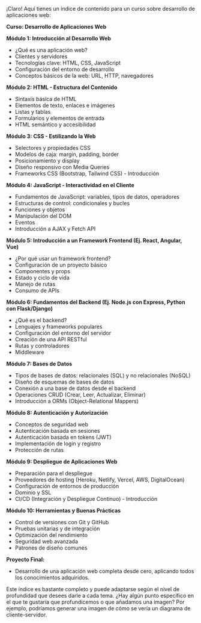 ¡Claro! Aquí tienes un índice de contenido para un curso sobre desarrollo de aplicaciones web:

**Curso: Desarrollo de Aplicaciones Web**

**Módulo 1: Introducción al Desarrollo Web**
*   ¿Qué es una aplicación web?
*   Clientes y servidores
*   Tecnologías clave: HTML, CSS, JavaScript
*   Configuración del entorno de desarrollo
*   Conceptos básicos de la web: URL, HTTP, navegadores

**Módulo 2: HTML - Estructura del Contenido**
*   Sintaxis básica de HTML
*   Elementos de texto, enlaces e imágenes
*   Listas y tablas
*   Formularios y elementos de entrada
*   HTML semántico y accesibilidad

**Módulo 3: CSS - Estilizando la Web**
*   Selectores y propiedades CSS
*   Modelos de caja: margin, padding, border
*   Posicionamiento y display
*   Diseño responsivo con Media Queries
*   Frameworks CSS (Bootstrap, Tailwind CSS) - Introducción

**Módulo 4: JavaScript - Interactividad en el Cliente**
*   Fundamentos de JavaScript: variables, tipos de datos, operadores
*   Estructuras de control: condicionales y bucles
*   Funciones y objetos
*   Manipulación del DOM
*   Eventos
*   Introducción a AJAX y Fetch API

**Módulo 5: Introducción a un Framework Frontend (Ej. React, Angular, Vue)**
*   ¿Por qué usar un framework frontend?
*   Configuración de un proyecto básico
*   Componentes y props
*   Estado y ciclo de vida
*   Manejo de rutas
*   Consumo de APIs

**Módulo 6: Fundamentos del Backend (Ej. Node.js con Express, Python con Flask/Django)**
*   ¿Qué es el backend?
*   Lenguajes y frameworks populares
*   Configuración del entorno del servidor
*   Creación de una API RESTful
*   Rutas y controladores
*   Middleware

**Módulo 7: Bases de Datos**
*   Tipos de bases de datos: relacionales (SQL) y no relacionales (NoSQL)
*   Diseño de esquemas de bases de datos
*   Conexión a una base de datos desde el backend
*   Operaciones CRUD (Crear, Leer, Actualizar, Eliminar)
*   Introducción a ORMs (Object-Relational Mappers)

**Módulo 8: Autenticación y Autorización**
*   Conceptos de seguridad web
*   Autenticación basada en sesiones
*   Autenticación basada en tokens (JWT)
*   Implementación de login y registro
*   Protección de rutas

**Módulo 9: Despliegue de Aplicaciones Web**
*   Preparación para el despliegue
*   Proveedores de hosting (Heroku, Netlify, Vercel, AWS, DigitalOcean)
*   Configuración de entornos de producción
*   Dominio y SSL
*   CI/CD (Integración y Despliegue Continuo) - Introducción

**Módulo 10: Herramientas y Buenas Prácticas**
*   Control de versiones con Git y GitHub
*   Pruebas unitarias y de integración
*   Optimización del rendimiento
*   Seguridad web avanzada
*   Patrones de diseño comunes

**Proyecto Final:**
*   Desarrollo de una aplicación web completa desde cero, aplicando todos los conocimientos adquiridos.

Este índice es bastante completo y puede adaptarse según el nivel de profundidad que desees darle a cada tema. ¿Hay algún punto específico en el que te gustaría que profundicemos o que añadamos una imagen? Por ejemplo, podríamos generar una imagen de cómo se vería un diagrama de cliente-servidor.
